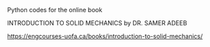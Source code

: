 
Python codes for the online book

INTRODUCTION TO SOLID MECHANICS by DR. SAMER ADEEB

https://engcourses-uofa.ca/books/introduction-to-solid-mechanics/

